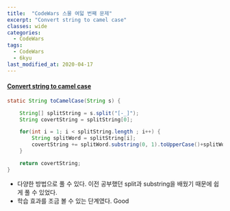 ```yaml
---
title:  "CodeWars 스물 여덟 번째 문제"
excerpt: "Convert string to camel case"
classes: wide
categories:
  - CodeWars
tags:
  - CodeWars
  - 6kyu
last_modified_at: 2020-04-17
---
```


#### [Convert string to camel case](https://www.codewars.com/kata/517abf86da9663f1d2000003)

```java
static String toCamelCase(String s) {

    String[] splitString = s.split("[-_]");
    String covertString = splitString[0];

    for(int i = 1; i < splitString.length ; i++) {
        String splitWord = splitString[i];
        covertString += splitWord.substring(0, 1).toUpperCase()+splitWord.substring(1);
    }

    return covertString;
}
```

* 다양한 방법으로 풀 수 있다. 이전 공부했던 split과 substring을 배웠기 때문에 쉽게 풀 수 있었다.
* 학습 효과를 조금 볼 수 있는 단계였다. Good
